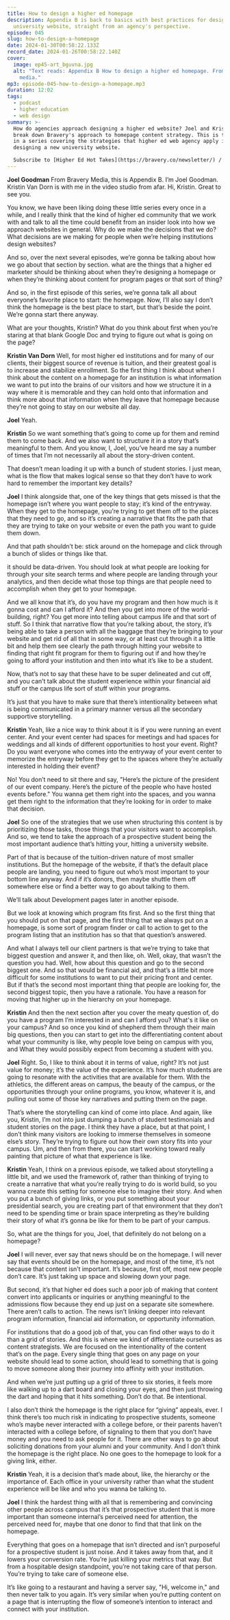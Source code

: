 ```yaml
---
title: How to design a higher ed homepage
description: Appendix B is back to basics with best practices for designing a
  university website, straight from an agency's perspective.
episode: 045
slug: how-to-design-a-homepage
date: 2024-01-30T00:58:22.133Z
record_date: 2024-01-26T00:58:22.140Z
cover:
  image: ep45-art_bguvna.jpg
  alt: "Text reads: Appendix B How to design a higher ed homepage. From bravery
    media."
mp3: episode-045-how-to-design-a-homepage.mp3
duration: 12:02
tags:
  - podcast
  - higher education
  - web design
summary: >-
  How do agencies approach designing a higher ed website? Joel and Kristin
  break down Bravery's approach to homepage content strategy. This is the first
  in a series covering the strategies that higher ed web agency apply in
  designing a new university website.

  Subscribe to [Higher Ed Hot Takes](https://bravery.co/newsletter/) / Get your [Benchmark Web Performance](https://bravery.co/benchmark/) report
---
```

**Joel Goodman**
From Bravery Media, this is Appendix B. I’m Joel Goodman. Kristin Van Dorn is with me in the video studio from afar. Hi, Kristin. Great to see you.

You know, we have been liking doing these little series every once in a while, and I really think that the kind of higher ed community that we work with and talk to all the time could benefit from an insider look into how we approach websites in general. Why do we make the decisions that we do? What decisions are we making for people when we’re helping institutions design websites?

And so, over the next several episodes, we’re gonna be talking about how we go about that section by section. what are the things that a higher ed marketer should be thinking about when they’re designing a homepage or when they’re thinking about content for program pages or that sort of thing?

And so, in the first episode of this series, we’re gonna talk all about everyone’s favorite place to start: the homepage. Now, I’ll also say I don’t think the homepage is the best place to start, but that’s beside the point. We’re gonna start there anyway.

What are your thoughts, Kristin? What do you think about first when you’re staring at that blank Google Doc and trying to figure out what is going on the page?

**Kristin Van Dorn**
Well, for most higher ed institutions and for many of our clients, their biggest source of revenue is tuition, and their greatest goal is to increase and stabilize enrollment. So the first thing I think about when I think about the content on a homepage for an institution is what information we want to put into the brains of our visitors and how we structure it in a way where it is memorable and they can hold onto that information and think more about that information when they leave that homepage because they’re not going to stay on our website all day.

**Joel**
Yeah.

**Kristin**
So we want something that’s going to come up for them and remind them to come back. And we also want to structure it in a story that’s meaningful to them. And you know, I, Joel, you’ve heard me say a number of times that I’m not necessarily all about the story-driven content.

That doesn’t mean loading it up with a bunch of student stories. I just mean, what is the flow that makes logical sense so that they don’t have to work hard to remember the important key details?

**Joel**
I think alongside that, one of the key things that gets missed is that the homepage isn’t where you want people to stay; it’s kind of the entryway. When they get to the homepage, you’re trying to get them off to the places that they need to go, and so it’s creating a narrative that fits the path that they are trying to take on your website or even the path you want to guide them down.

And that path shouldn’t be: stick around on the homepage and click through a bunch of slides or things like that.

it should be data-driven. You should look at what people are looking for through your site search terms and where people are landing through your analytics, and then decide what those top things are that people need to accomplish when they get to your homepage.

And we all know that it’s, do you have my program and then how much is it gonna cost and can I afford it? And then you get into more of the world-building, right? You get more into telling about campus life and that sort of stuff. So I think that narrative flow that you’re talking about, the story, it’s being able to take a person with all the baggage that they’re bringing to your website and get rid of all that in some way, or at least cut through it a little bit and help them see clearly the path through hitting your website to finding that right fit program for them to figuring out if and how they’re going to afford your institution and then into what it’s like to be a student.

Now, that’s not to say that these have to be super delineated and cut off, and you can’t talk about the student experience within your financial aid stuff or the campus life sort of stuff within your programs.

It’s just that you have to make sure that there’s intentionality between what is being communicated in a primary manner versus all the secondary supportive storytelling.

**Kristin**
Yeah, like a nice way to think about it is if you were running an event center. And your event center had spaces for meetings and had spaces for weddings and all kinds of different opportunities to host your event. Right? Do you want everyone who comes into the entryway of your event center to memorize the entryway before they get to the spaces where they’re actually interested in holding their event?

No! You don’t need to sit there and say, "Here’s the picture of the president of our event company. Here’s the picture of the people who have hosted events before." You wanna get them right into the spaces, and you wanna get them right to the information that they’re looking for in order to make that decision.

**Joel**
So one of the strategies that we use when structuring this content is by prioritizing those tasks, those things that your visitors want to accomplish. And so, we tend to take the approach of a prospective student being the most important audience that’s hitting your, hitting a university website.

Part of that is because of the tuition-driven nature of most smaller institutions. But the homepage of the website, if that’s the default place people are landing, you need to figure out who’s most important to your bottom line anyway. And if it’s donors, then maybe shuttle them off somewhere else or find a better way to go about talking to them.

We’ll talk about Development pages later in another episode.

But we look at knowing which program fits first. And so the first thing that you should put on that page, and the first thing that we always put on a homepage, is some sort of program finder or call to action to get to the program listing that an institution has so that that question’s answered.

And what I always tell our client partners is that we’re trying to take that biggest question and answer it, and then like, oh. Well, okay, that wasn’t the question you had. Well, how about this question and go to the second biggest one. And so that would be financial aid, and that’s a little bit more difficult for some institutions to want to put their pricing front and center. But if that’s the second most important thing that people are looking for, the second biggest topic, then you have a rationale. You have a reason for moving that higher up in the hierarchy on your homepage.

**Kristin**
And then the next section after you cover the meaty question of, do you have a program I’m interested in and can I afford you? What's it like on your campus? And so once you kind of shepherd them through their main big questions, then you can start to get into the differentiating content about what your community is like, why people love being on campus with you, and What they would possibly expect from becoming a student with you.

**Joel**
Right. So, I like to think about it in terms of value, right? It’s not just value for money; it’s the value of the experience. It’s how much students are going to resonate with the activities that are available for them. With the athletics, the different areas on campus, the beauty of the campus, or the opportunities through your online programs, you know, whatever it is, and pulling out some of those key narratives and putting them on the page.

That’s where the storytelling can kind of come into place. And again, like you, Kristin, I’m not into just dumping a bunch of student testimonials and student stories on the page. I think they have a place, but at that point, I don’t think many visitors are looking to immerse themselves in someone else’s story. They’re trying to figure out how their own story fits into your campus. Um, and then from there, you can start working toward really painting that picture of what that experience is like.

**Kristin**
Yeah, I think on a previous episode, we talked about storytelling a little bit, and we used the framework of, rather than thinking of trying to create a narrative that what you’re really trying to do is world build, so you wanna create this setting for someone else to imagine their story. And when you put a bunch of giving links, or you put something about your presidential search, you are creating part of that environment that they don’t need to be spending time or brain space interpreting as they’re building their story of what it’s gonna be like for them to be part of your campus.

So, what are the things for you, Joel, that definitely do not belong on a homepage?

**Joel**
I will never, ever say that news should be on the homepage. I will never say that events should be on the homepage, and most of the time, it’s not because that content isn’t important. It’s because, first off, most new people don’t care. It’s just taking up space and slowing down your page.

But second, it’s that higher ed does such a poor job of making that content convert into applicants or inquiries or anything meaningful to the admissions flow because they end up just on a separate site somewhere. There aren’t calls to action. The news isn’t linking deeper into relevant program information, financial aid information, or opportunity information.

For institutions that do a good job of that, you can find other ways to do it than a grid of stories. And this is where we kind of differentiate ourselves as content strategists. We are focused on the intentionality of the content that’s on the page. Every single thing that goes on any page on your website should lead to some action, should lead to something that is going to move someone along their journey into affinity with your institution.

And when we’re just putting up a grid of three to six stories, it feels more like walking up to a dart board and closing your eyes, and then just throwing the dart and hoping that it hits something. Don’t do that. Be intentional.

I also don’t think the homepage is the right place for “giving” appeals, ever. I think there’s too much risk in indicating to prospective students, someone who’s maybe never interacted with a college before, or their parents haven’t interacted with a college before, of signaling to them that you don’t have money and you need to ask people for it. There are other ways to go about soliciting donations from your alumni and your community. And I don’t think the homepage is the right place. No one goes to the homepage to look for a giving link, either.

**Kristin**
Yeah, it is a decision that’s made about, like, the hierarchy or the importance of. Each office in your university rather than what the student experience will be like and who you wanna be talking to.

**Joel**
I think the hardest thing with all that is remembering and convincing other people across campus that it’s that prospective student that is more important than someone internal’s perceived need for attention, the perceived need for, maybe that one donor to find that that link on the homepage.

Everything that goes on a homepage that isn’t directed and isn’t purposeful for a prospective student is just noise. And it takes away from that, and it lowers your conversion rate. You’re just killing your metrics that way. But from a hospitable design standpoint, you’re not taking care of that person. You’re trying to take care of someone else.

It’s like going to a restaurant and having a server say, "Hi, welcome in," and then never talk to you again. It’s very similar when you’re putting content on a page that is interrupting the flow of someone’s intention to interact and connect with your institution.

